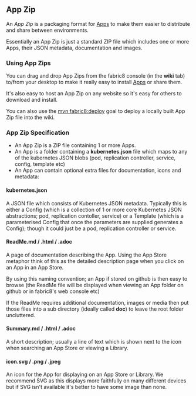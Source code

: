 ## App Zip

An _App Zip_ is a packaging format for [Apps](apps.html) to make them easier to distribute and share between environments.

Essentially an App Zip is just a standard ZIP file which includes one or more Apps, their JSON metadata, documentation and images.

### Using App Zips

You can drag and drop App Zips from the fabric8 console (in the **wiki** tab) to/from your desktop to make it really easy to install [Apps](apps.html) or share them.

It's also easy to host an App Zip on any website so it's easy for others to download and install.

You can also use the [mvn fabric8:deploy](mavenPlugin.html#deploying) goal to deploy a locally built App Zip file into the wiki.

### App Zip Specification

* An App Zip is a ZIP file containing 1 or more Apps.
* An App is a folder containing a **kubernetes.json** file which maps to any of the kubernetes JSON blobs (pod, replication controller, service, config, template etc)
* An App can contain optional extra files for documentation, icons and metadata:

#### kubernetes.json

A JSON file which consists of Kubernetes JSON metadata. Typically this is either a Config (which is a collection of 1 or more core Kubernetes JSON abstractions; pod, replication contoller, service) or a Template (which is a parameterised Config that once the parameters are supplied generates a Config); though it could just be a pod, replication controller or service.

#### ReadMe.md / .html / .adoc

A page of documentation describing the App. Using the App Store metaphor think of this as the detailed description page when you click on an App in an App Store.

By using this naming convention; an App if stored on github is then easy to browse (the ReadMe file will be displayed when viewing an App folder on github or in fabric8's web console etc)

If the ReadMe requires additional documentation, images or media then put those files into a sub directory (ideally called **doc**) to leave the root folder uncluttered.

#### Summary.md / .html / .adoc

A short description; usually a line of text which is shown next to the icon when searching an App Store or viewing a Library.

#### icon.svg / .png / .jpeg

An icon for the App for displaying on an App Store or Library. We recommend SVG as this displays more faithfully on many different devices but if SVG isn't available it's better to have some image than none.
